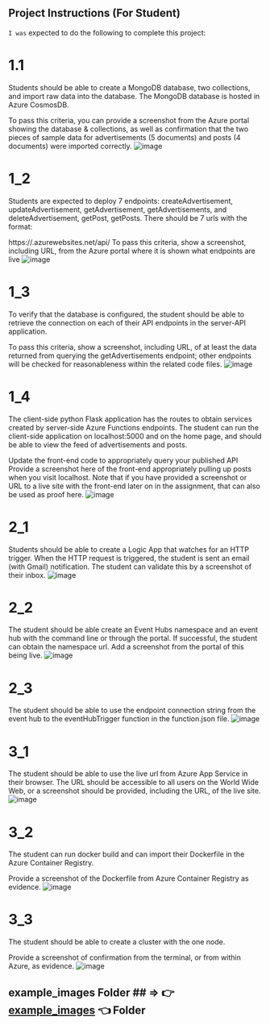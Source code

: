 ## Project Instructions (For Student)

`I was` expected to do the following to complete this project:
# 1.1 
Students should be able to create a MongoDB database, two collections, and import raw data into the database. The MongoDB database is hosted in Azure CosmosDB.

To pass this criteria, you can provide a screenshot from the Azure portal showing the database & collections, as well as confirmation that the two pieces of sample data for advertisements (5 documents) and posts (4 documents) were imported correctly.
    ![image](https://raw.githubusercontent.com/Bayurzx/myproject/master/example_images/Stand_out_bonuses/bonus1_1.jpg)

# 1_2

Students are expected to deploy 7 endpoints: createAdvertisement, updateAdvertisement, getAdvertisement, getAdvertisements, and deleteAdvertisement, getPost, getPosts. There should be 7 urls with the format:

https://<STUDENT-APP-NAME>.azurewebsites.net/api/<endpoint>
To pass this criteria, show a screenshot, including URL, from the Azure portal where it is shown what endpoints are live
    ![image](https://raw.githubusercontent.com/Bayurzx/myproject/master/example_images/Stand_out_bonuses/bonus1_1.jpg)


# 1_3

To verify that the database is configured, the student should be able to retrieve the connection on each of their API endpoints in the server-API application.

To pass this criteria, show a screenshot, including URL, of at least the data returned from querying the getAdvertisements endpoint; other endpoints will be checked for reasonableness within the related code files.
    ![image](https://raw.githubusercontent.com/Bayurzx/myproject/master/example_images/Stand_out_bonuses/bonus1_1.jpg)

# 1_4

The client-side python Flask application has the routes to obtain services created by server-side Azure Functions endpoints. The student can run the client-side application on localhost:5000 and on the home page, and should be able to view the feed of advertisements and posts.

Update the front-end code to appropriately query your published API
Provide a screenshot here of the front-end appropriately pulling up posts when you visit localhost. Note that if you have provided a screenshot or URL to a live site with the front-end later on in the assignment, that can also be used as proof here.
    ![image](https://raw.githubusercontent.com/Bayurzx/myproject/master/example_images/Stand_out_bonuses/bonus1_1.jpg)

# 2_1

Students should be able to create a Logic App that watches for an HTTP trigger. When the HTTP request is triggered, the student is sent an email (with Gmail) notification. The student can validate this by a screenshot of their inbox.
    ![image](https://raw.githubusercontent.com/Bayurzx/myproject/master/example_images/Stand_out_bonuses/bonus1_1.jpg)


# 2_2

The student should be able create an Event Hubs namespace and an event hub with the command line or through the portal. If successful, the student can obtain the namespace url. Add a screenshot from the portal of this being live.
    ![image](https://raw.githubusercontent.com/Bayurzx/myproject/master/example_images/Stand_out_bonuses/bonus1_1.jpg)    
    



# 2_3

The student should be able to use the endpoint connection string from the event hub to the eventHubTrigger function in the function.json file.
    ![image](https://raw.githubusercontent.com/Bayurzx/myproject/master/example_images/Stand_out_bonuses/bonus1_1.jpg)    
    

# 3_1

The student should be able to use the live url from Azure App Service in their browser. The URL should be accessible to all users on the World Wide Web, or a screenshot should be provided, including the URL, of the live site.
    ![image](https://raw.githubusercontent.com/Bayurzx/myproject/master/example_images/Stand_out_bonuses/bonus1_1.jpg)    
    
# 3_2

The student can run docker build and can import their Dockerfile in the Azure Container Registry.

Provide a screenshot of the Dockerfile from Azure Container Registry as evidence.
    ![image](https://raw.githubusercontent.com/Bayurzx/myproject/master/example_images/Stand_out_bonuses/bonus1_1.jpg)    
    
# 3_3

The student should be able to create a cluster with the one node.

Provide a screenshot of confirmation from the terminal, or from within Azure, as evidence.
    ![image](https://raw.githubusercontent.com/Bayurzx/myproject/master/example_images/Stand_out_bonuses/bonus1_1.jpg)    
    


## example_images Folder ## => 👉 [example_images](https://github.com/Bayurzx/myproject/tree/master/example_images) 👈 Folder